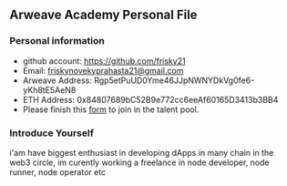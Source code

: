 ## Arweave Academy Personal File

### Personal information

- github account: https://github.com/frisky21
- Email: friskynovekyprahasta21@gmail.com
- Arweave Address: Rgp5etPuUD0Yme46JJpNWNYDkVg0fe6-yKh8tE5AeN8
- ETH Address: 0x84807689bC52B9e772cc6eeAf60165D3413b3BB4
- Please finish this [form](https://docs.google.com/forms/d/e/1FAIpQLSfWA5fIIcBgmRppm3jNz5vmf9Mai_QMVil-2pO4r7YKn_Zhtw/viewform?usp=sf_link) to join in the talent pool.

### Introduce Yourself
 i'am have biggest enthusiast in developing dApps in many chain in the web3 circle, im curently working a freelance in node developer, node runner, node operator etc